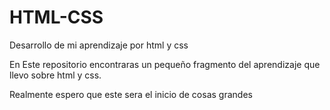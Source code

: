 # HTML-CSS
Desarrollo de mi aprendizaje por html y css

En Este repositorio encontraras un pequeño fragmento del aprendizaje que llevo sobre html y css.

Realmente espero que este sera el inicio de cosas grandes
